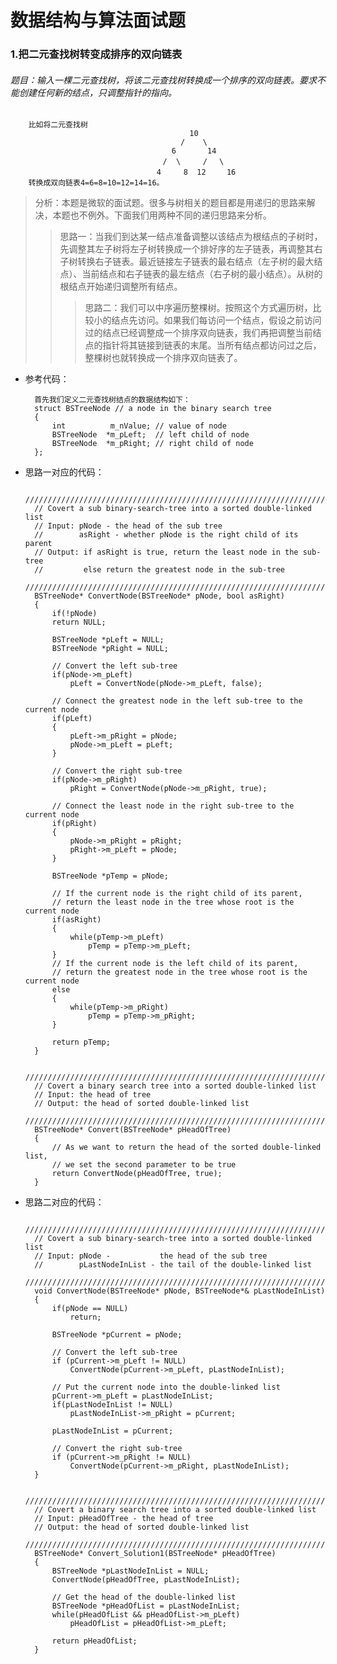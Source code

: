 # 数据结构与算法面试题

### 1.把二元查找树转变成排序的双向链表
###### 题目：输入一棵二元查找树，将该二元查找树转换成一个排序的双向链表。要求不能创建任何新的结点，只调整指针的指向。
        比如将二元查找树
                                            10
                                          /    \
                                        6       14
                                      /  \     /　 \
                                   　4     8  12 　  16
        转换成双向链表4=6=8=10=12=14=16。
>分析：本题是微软的面试题。很多与树相关的题目都是用递归的思路来解决，本题也不例外。下面我们用两种不同的递归思路来分析。
>>思路一：当我们到达某一结点准备调整以该结点为根结点的子树时，先调整其左子树将左子树转换成一个排好序的左子链表，再调整其右子树转换右子链表。最近链接左子链表的最右结点（左子树的最大结点）、当前结点和右子链表的最左结点（右子树的最小结点）。从树的根结点开始递归调整所有结点。
>>>思路二：我们可以中序遍历整棵树。按照这个方式遍历树，比较小的结点先访问。如果我们每访问一个结点，假设之前访问过的结点已经调整成一个排序双向链表，我们再把调整当前结点的指针将其链接到链表的末尾。当所有结点都访问过之后，整棵树也就转换成一个排序双向链表了。

- 参考代码：

        首先我们定义二元查找树结点的数据结构如下：
        struct BSTreeNode // a node in the binary search tree
        {
            int          m_nValue; // value of node
            BSTreeNode  *m_pLeft;  // left child of node
            BSTreeNode  *m_pRight; // right child of node
        };
    
- 思路一对应的代码：
        
        ///////////////////////////////////////////////////////////////////////
        // Covert a sub binary-search-tree into a sorted double-linked list
        // Input: pNode - the head of the sub tree
        //        asRight - whether pNode is the right child of its parent
        // Output: if asRight is true, return the least node in the sub-tree
        //         else return the greatest node in the sub-tree
        ///////////////////////////////////////////////////////////////////////
        BSTreeNode* ConvertNode(BSTreeNode* pNode, bool asRight)
        {
        	if(!pNode)
		    return NULL;

	        BSTreeNode *pLeft = NULL;
	        BSTreeNode *pRight = NULL;

        	// Convert the left sub-tree
        	if(pNode->m_pLeft)
        		pLeft = ConvertNode(pNode->m_pLeft, false);

        	// Connect the greatest node in the left sub-tree to the current node
        	if(pLeft)
        	{
        		pLeft->m_pRight = pNode;
        		pNode->m_pLeft = pLeft;
        	}

        	// Convert the right sub-tree
        	if(pNode->m_pRight)
        		pRight = ConvertNode(pNode->m_pRight, true);
        
        	// Connect the least node in the right sub-tree to the current node
        	if(pRight)
        	{
        		pNode->m_pRight = pRight;
        		pRight->m_pLeft = pNode;
        	}
        
        	BSTreeNode *pTemp = pNode;
        
        	// If the current node is the right child of its parent, 
        	// return the least node in the tree whose root is the current node
        	if(asRight)
        	{
        		while(pTemp->m_pLeft)
        			pTemp = pTemp->m_pLeft;
        	}
        	// If the current node is the left child of its parent, 
        	// return the greatest node in the tree whose root is the current node
        	else
        	{
        		while(pTemp->m_pRight)
        			pTemp = pTemp->m_pRight;
        	}
         
        	return pTemp;
        }

        ///////////////////////////////////////////////////////////////////////
        // Covert a binary search tree into a sorted double-linked list
        // Input: the head of tree
        // Output: the head of sorted double-linked list
        ///////////////////////////////////////////////////////////////////////
        BSTreeNode* Convert(BSTreeNode* pHeadOfTree)
        {
        	// As we want to return the head of the sorted double-linked list,
        	// we set the second parameter to be true
        	return ConvertNode(pHeadOfTree, true);
        }
        
- 思路二对应的代码：
        
        ///////////////////////////////////////////////////////////////////////
        // Covert a sub binary-search-tree into a sorted double-linked list
        // Input: pNode -           the head of the sub tree
        //        pLastNodeInList - the tail of the double-linked list
        ///////////////////////////////////////////////////////////////////////
        void ConvertNode(BSTreeNode* pNode, BSTreeNode*& pLastNodeInList)
        {
        	if(pNode == NULL)
        		return;
        
        	BSTreeNode *pCurrent = pNode;
        
        	// Convert the left sub-tree
        	if (pCurrent->m_pLeft != NULL)
        		ConvertNode(pCurrent->m_pLeft, pLastNodeInList);
        
        	// Put the current node into the double-linked list
        	pCurrent->m_pLeft = pLastNodeInList; 
        	if(pLastNodeInList != NULL)
        		pLastNodeInList->m_pRight = pCurrent;
        
        	pLastNodeInList = pCurrent;
        
        	// Convert the right sub-tree
        	if (pCurrent->m_pRight != NULL)
        		ConvertNode(pCurrent->m_pRight, pLastNodeInList);
        }
        
        ///////////////////////////////////////////////////////////////////////
        // Covert a binary search tree into a sorted double-linked list
        // Input: pHeadOfTree - the head of tree
        // Output: the head of sorted double-linked list
        ///////////////////////////////////////////////////////////////////////
        BSTreeNode* Convert_Solution1(BSTreeNode* pHeadOfTree)
        {
        	BSTreeNode *pLastNodeInList = NULL;
        	ConvertNode(pHeadOfTree, pLastNodeInList);
        
        	// Get the head of the double-linked list
        	BSTreeNode *pHeadOfList = pLastNodeInList;
        	while(pHeadOfList && pHeadOfList->m_pLeft)
        		pHeadOfList = pHeadOfList->m_pLeft;
        
        	return pHeadOfList;
        }



